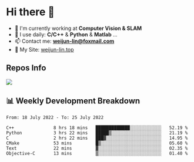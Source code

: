 # Hi there 👋

<!--
**Weijun-Lin/Weijun-Lin** is a ✨ _special_ ✨ repository because its `README.md` (this file) appears on your GitHub profile.

Here are some ideas to get you started:

- 🔭 I’m currently working on ...
- 🌱 I’m currently learning ...
- 👯 I’m looking to collaborate on ...
- 🤔 I’m looking for help with ...
- 💬 Ask me about ...
- 📫 How to reach me: ...
- 😄 Pronouns: ...
- ⚡ Fun fact: ...
-->

- 🏢 I'm currently working at **Computer Vision & SLAM**
- 🚀 I use daily: **C/C++** & **Python** & **Matlab** ...
- 📫 Contact me: **weijun-lin@foxmail.com**
- 🔗 My Site: [weijun-lin.top](https://weijun-lin.top/p)

  

## Repos Info
![](https://github-readme-stats.vercel.app/api?username=Weijun-Lin&theme=cobalt)

## 📊 Weekly Development Breakdown

<!--START_SECTION:waka-->

```text
From: 18 July 2022 - To: 25 July 2022

C++               8 hrs 18 mins   █████████████░░░░░░░░░░░░   52.19 %
Python            3 hrs 22 mins   █████▒░░░░░░░░░░░░░░░░░░░   21.19 %
C                 2 hrs 22 mins   ███▓░░░░░░░░░░░░░░░░░░░░░   14.95 %
CMake             53 mins         █▒░░░░░░░░░░░░░░░░░░░░░░░   05.60 %
Text              22 mins         ▓░░░░░░░░░░░░░░░░░░░░░░░░   02.35 %
Objective-C       13 mins         ▒░░░░░░░░░░░░░░░░░░░░░░░░   01.40 %
```

<!--END_SECTION:waka-->
